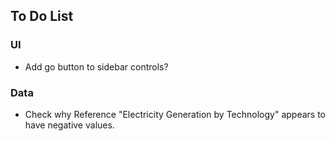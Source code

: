 ## To Do List

### UI
* Add go button to sidebar controls?

### Data
* Check why Reference "Electricity Generation by Technology" appears to have negative values.

